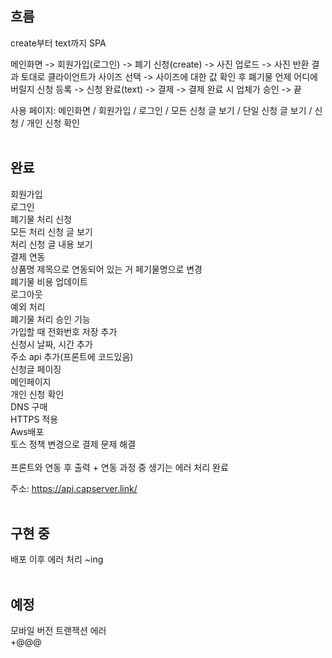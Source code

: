 ## 흐름

create부터 text까지 SPA

메인화면 -> 회원가입(로그인) -> 폐기 신청(create) -> 사진 업로드 -> 사진 반환 결과 토대로 클라이언트가 사이즈 선택 -> 사이즈에 대한 값 확인 후 폐기물 언제 어디에 버릴지 신청 등록 -> 신청 완료(text) -> 결제 -> 결제 완료 시 업체가 승인 -> 끝

사용 페이지: 메인화면 / 회원가입 / 로그인 / 모든 신청 글 보기 / 단일 신청 글 보기 / 신청 / 개인 신청 확인
<br><br>

## 완료

회원가입<br>
로그인<br>
폐기물 처리 신청<br>
모든 처리 신청 글 보기<br>
처리 신청 글 내용 보기<br>
결제 연동<br>
상품명 제목으로 연동되어 있는 거 페기물명으로 변경<br>
폐기물 비용 업데이트<br>
로그아웃<br>
예외 처리<br>
폐기물 처리 승인 기능<br>
가입할 때 전화번호 저장 추가<br>
신청시 날짜, 시간 추가<br>
주소 api 추가(프론트에 코드있음)<br>
신청글 페이징<br>
메인페이지<br>
개인 신청 확인<br>
DNS 구매<br>
HTTPS 적용<br>
Aws배포<br>
토스 정책 변경으로 결제 문제 해결<br><br>
프론트와 연동 후 출력 + 연동 과정 중 생기는 에러 처리 완료<br>

주소: https://api.capserver.link/
<br><br>

## 구현 중

배포 이후 에러 처리 ~ing
<br><br>

## 예정

모바일 버전 트랜잭션 에러<br>
+@@@




